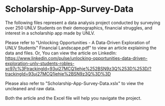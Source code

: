 # Scholarship-App-Survey-Data
The following files represent a data analysis project conducted by surveying over 250 UNLV Students on their demographics, financial struggles, and interest in a scholarship app made by UNLV. 

Please refer to "Unlocking Opportunities - A Data-Driven Exploration of UNLV Students" Financial Landscape.pdf" to view an article explaining the data and files. Or, You can view
the article on LinkedIn: https://www.linkedin.com/pulse/unlocking-opportunities-data-driven-exploration-unlv-students-robles-xc97c%3FtrackingId=93uj27MCQ1iehje%252BSN9z3Q%253D%253D/?trackingId=93uj27MCQ1iehje%2BSN9z3Q%3D%3D

Please also refer to "Scholarship-App-Survey-Data.xslx" to view the uncleaned and raw data. 

Both the article and the Excel file will help you navigate the project.
